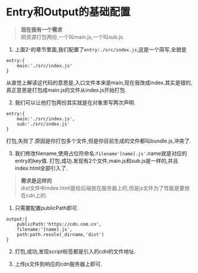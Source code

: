 # Entry和Output的基础配置

>**现在我有一个需求**  
把资源打包两份,一个叫main.js,一个叫sub.js.

1. 上面2-的章节里面,我们配置了`entry:./src/index.js`,这是一个简写,全貌是
```
entry:{
    main:'./src/index.js'
}
```
从直觉上解读这代码的意思是,入口文件本来是main,现在我改成index.其实是错的,真正意思是打包成main.js的文件从index.js开始打包.

2. 我们可以让他打包两份其实就是在对象里写两次声明.
```
entry:{
    main:'./src/index.js',
    sub:'./src/index.js'
}
```
打包,失败了.原因是你打包多个文件,但是你目前生成的文件都叫bundle.js,冲突了.

3. 我们修改filename,使用占位符命名:`filename'[name].js'`.name就是对应的entry的key值.
打包,成功.发现有2个文件,main.js和sub.js是一样的,并且index.html全部引入了.

>**需求是这样的**  
dist文件中index.html是给后端放在服务器上的,但是js文件为了性能是要放在cdn上的.

1. 只需要配置publicPath即可.
```
output:{
    publicPath:'https://cdn.com.cn',
    filename:'[name].js',
    path:path.resole(_dirname,'dist')
}
```

2. 打包,成功,发现script标签都是引入的cdn的文件地址.

3. 上传js文件到响应的cdn服务器上即可.